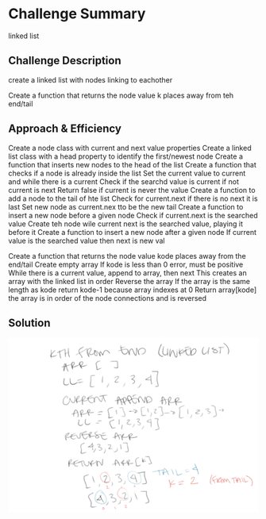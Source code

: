 # Challenge Summary
linked list

## Challenge Description
create a linked list with nodes linking to eachother

Create a function that returns the node value k places away from teh end/tail

## Approach & Efficiency
Create a node class with current  and next value properties
Create a linked list class with a head property to identify the first/newest node
Create a function that inserts new nodes to the head of the list
Create a function that checks if a node is already inside the list
	Set the current value to current and while there is a current
	Check if the searchd value is current if not current is next
	Return false if current is never the value
Create a function to add a node to the tail of hte list
	Check for current.next if there is no next it is last
	Set new node as current.nex tto be the new tail
Create a function to insert a new node before a given node
	Check if current.next is the searched value
	Create teh node wile current next is the searched value, playing it before it
Create a function to insert a new node after a given node
If current value is the searched value then next is new val

Create a function that returns the node value kode places away from the end/tail
	Create empty array
	If kode is less than 0 error, must be positive
	While there is a current value, append to array, then next
		This creates an array with the linked list in order
	Reverse the array
		If the array is the same length as kode return kode-1 because array indexes at 0
	Return array[kode]
the array is in order of the node connections and is reversed

## Solution
![not me](../../../assests/linked_list.png)